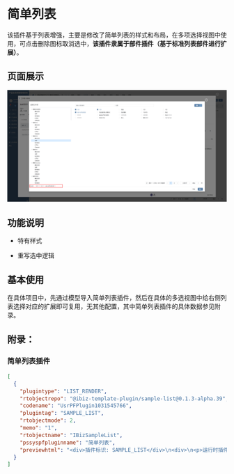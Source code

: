 # 简单列表

该插件基于列表增强，主要是修改了简单列表的样式和布局，在多项选择视图中使用，可点击删除图标取消选中，**该插件隶属于部件插件（基于标准列表部件进行扩展）**。


## 页面展示 

![场景](./public/assets/images/scene.png)

## 功能说明

- 特有样式

- 重写选中逻辑


## 基本使用

在具体项目中，先通过模型导入简单列表插件，然后在具体的多选视图中给右侧列表选择对应的扩展即可复用，无其他配置，其中简单列表插件的具体数据参见附录。


## 附录：

### 简单列表插件

```json
[
  {
    "plugintype": "LIST_RENDER",
    "rtobjectrepo": "@ibiz-template-plugin/sample-list@0.1.3-alpha.39",
    "codename": "UsrPFPlugin1031545766",
    "plugintag": "SAMPLE_LIST",
    "rtobjectmode": 2,
    "memo": "1",
    "rtobjectname": "IBizSampleList",
    "pssyspfpluginname": "简单列表",
    "previewhtml": "<div>插件标识: SAMPLE_LIST</div>\n<div>\n<p>运行时插件名称：IBizSampleList</p>\n<p>&nbsp;运行时插件仓库配置: @ibiz-template-plugin/sample-list@0.1.3-alpha.39</p>\n</div>\n<div>&nbsp;</div>"
  }
]
```
